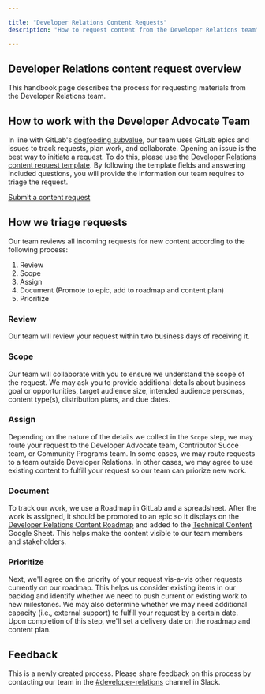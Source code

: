 ```yaml
---

title: "Developer Relations Content Requests"
description: "How to request content from the Developer Relations team"

---
```













## Developer Relations content request overview

This handbook page describes the process for requesting materials from the Developer Relations team.

## How to work with the Developer Advocate Team

In line with GitLab's [dogfooding subvalue](/handbook/values/#dogfooding), our team uses GitLab epics and issues to track requests, plan work, and collaborate. Opening an issue is the best way to initiate a request. To do this, please use the [Developer Relations content request template](https://gitlab.com/gitlab-com/marketing/developer-relations/dev-evangelism/de-tmm-meta/-/issues/new?issuable_template=content-request). By following the template fields and answering included questions, you will provide the information our team requires to triage the request.

[<i class="fas fa-edit"></i> Submit a content request](https://gitlab.com/gitlab-com/marketing/developer-relations/dev-evangelism/de-tmm-meta/-/issues/new?issuable_template=content-request)

## How we triage requests

Our team reviews all incoming requests for new content according to the following process:

1. Review
1. Scope
1. Assign
1. Document (Promote to epic, add to roadmap and content plan)
1. Prioritize

### Review

Our team will review your request within two business days of receiving it.

### Scope

Our team will collaborate with you to ensure we understand the scope of the request. We may ask you to provide additional details about business goal or opportunities, target audience size, intended audience personas, content type(s), distribution plans, and due dates.

### Assign

Depending on the nature of the details we collect in the `Scope` step, we may route your request to the Developer Advocate team, Contributor Succe team, or Community Programs team. In some cases, we may route requests to a team outside Developer Relations. In other cases, we may agree to use existing content to fulfill your request so our team can priorize new work.

### Document

To track our work, we use a Roadmap in GitLab and a spreadsheet. After the work is assigned, it should be promoted to an epic so it displays on the [Developer Relations Content Roadmap](https://go.gitlab.com/community-roadmap) and added to the [Technical Content](https://drive.google.com/drive/search?q=%22technical%20content%22%20sheet) Google Sheet. This helps make the content visible to our team members and stakeholders.

### Prioritize

Next, we'll agree on the priority of your request vis-a-vis other requests currently on our roadmap. This helps us consider existing items in our backlog and identify whether we need to push current or existing work to new milestones. We may also determine whether we may need additional capacity (i.e., external support) to fulfill your request by a certain date. Upon completion of this step, we'll set a delivery date on the roadmap and content plan.

## Feedback

This is a newly created process. Please share feedback on this process by contacting our team in the [#developer-relations](https://gitlab.slack.com/archives/C0R04UMT9) channel in Slack.
